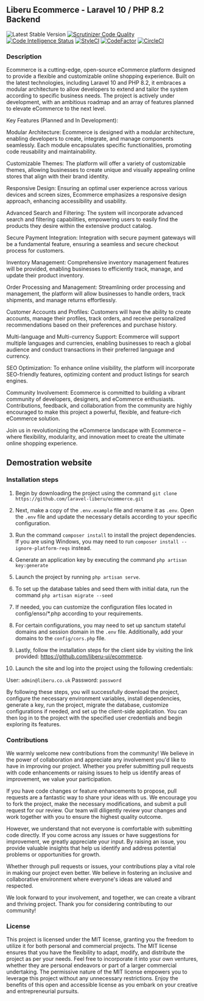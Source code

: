 ## Liberu Ecommerce - Laravel 10 / PHP 8.2 Backend
 ![Latest Stable Version](https://img.shields.io/github/release/laravel-liberu/ecommerce.svg) 
[![Scrutinizer Code Quality](https://scrutinizer-ci.com/g/laravel-liberu/ecommerce/badges/quality-score.png?b=master)](https://scrutinizer-ci.com/g/laravel-liberu/ecommerce/?branch=master)
[![Code Intelligence Status](https://scrutinizer-ci.com/g/laravel-liberu/ecommerce/badges/code-intelligence.svg?b=master)](https://scrutinizer-ci.com/code-intelligence)
[![StyleCI](https://github.styleci.io/repos/135390590/shield?branch=master)](https://github.styleci.io/repos/135390590)
[![CodeFactor](https://www.codefactor.io/repository/github/familytree365/ecommerce/badge/master)](https://www.codefactor.io/repository/github/laravel-liberu/ecommerce/overview/master)
[![CircleCI](https://circleci.com/gh/laravel-liberu/ecommerce.svg?style=svg)](https://circleci.com/gh/laravel-liberu/ecommerce)

<!--/h-->
### Description

Ecommerce is a cutting-edge, open-source eCommerce platform designed to provide a flexible and customizable online shopping experience. Built on the latest technologies, including Laravel 10 and PHP 8.2, it embraces a modular architecture to allow developers to extend and tailor the system according to specific business needs. The project is actively under development, with an ambitious roadmap and an array of features planned to elevate eCommerce to the next level.

Key Features (Planned and In Development):

Modular Architecture:
Ecommerce is designed with a modular architecture, enabling developers to create, integrate, and manage components seamlessly. Each module encapsulates specific functionalities, promoting code reusability and maintainability.

Customizable Themes:
The platform will offer a variety of customizable themes, allowing businesses to create unique and visually appealing online stores that align with their brand identity.

Responsive Design:
Ensuring an optimal user experience across various devices and screen sizes, Ecommerce emphasizes a responsive design approach, enhancing accessibility and usability.

Advanced Search and Filtering:
The system will incorporate advanced search and filtering capabilities, empowering users to easily find the products they desire within the extensive product catalog.

Secure Payment Integration:
Integration with secure payment gateways will be a fundamental feature, ensuring a seamless and secure checkout process for customers.

Inventory Management:
Comprehensive inventory management features will be provided, enabling businesses to efficiently track, manage, and update their product inventory.

Order Processing and Management:
Streamlining order processing and management, the platform will allow businesses to handle orders, track shipments, and manage returns effortlessly.

Customer Accounts and Profiles:
Customers will have the ability to create accounts, manage their profiles, track orders, and receive personalized recommendations based on their preferences and purchase history.

Multi-language and Multi-currency Support:
Ecommerce will support multiple languages and currencies, enabling businesses to reach a global audience and conduct transactions in their preferred language and currency.

SEO Optimization:
To enhance online visibility, the platform will incorporate SEO-friendly features, optimizing content and product listings for search engines.

Community Involvement:
Ecommerce is committed to building a vibrant community of developers, designers, and eCommerce enthusiasts. Contributions, feedback, and collaboration from the community are highly encouraged to make this project a powerful, flexible, and feature-rich eCommerce solution.

Join us in revolutionizing the eCommerce landscape with Ecommerce – where flexibility, modularity, and innovation meet to create the ultimate online shopping experience.
<!--/h-->

## Demostration website
<!--/h-->

### Installation steps

1. Begin by downloading the project using the command `git clone https://github.com/laravel-liberu/ecommerce.git`

2. Next, make a copy of the `.env.example` file and rename it as `.env`. Open the `.env` file and update the necessary details according to your specific configuration.

3. Run the command `composer install` to install the project dependencies. If you are using Windows, you may need to run `composer install --ignore-platform-reqs` instead.

4. Generate an application key by executing the command `php artisan key:generate`

5. Launch the project by running `php artisan serve`.

6. To set up the database tables and seed them with initial data, run the command `php artisan migrate --seed`

7. If needed, you can customize the configuration files located in config/enso/*.php according to your requirements.

8. For certain configurations, you may need to set up sanctum stateful domains and session domain in the `.env` file. Additionally, add your domains to the `config/cors.php` file.

9. Lastly, follow the installation steps for the client side by visiting the link provided: https://github.com/liberu-ui/ecommerce.

10. Launch the site and log into the project using the following credentials:

User: `admin@liberu.co.uk`
Password: `password`


By following these steps, you will successfully download the project, configure the necessary environment variables, install dependencies, generate a key, run the project, migrate the database, customize configurations if needed, and set up the client-side application. You can then log in to the project with the specified user credentials and begin exploring its features.

<!--/h-->

### Contributions

We warmly welcome new contributions from the community! We believe in the power of collaboration and appreciate any involvement you'd like to have in improving our project. Whether you prefer submitting pull requests with code enhancements or raising issues to help us identify areas of improvement, we value your participation.

If you have code changes or feature enhancements to propose, pull requests are a fantastic way to share your ideas with us. We encourage you to fork the project, make the necessary modifications, and submit a pull request for our review. Our team will diligently review your changes and work together with you to ensure the highest quality outcome.

However, we understand that not everyone is comfortable with submitting code directly. If you come across any issues or have suggestions for improvement, we greatly appreciate your input. By raising an issue, you provide valuable insights that help us identify and address potential problems or opportunities for growth.

Whether through pull requests or issues, your contributions play a vital role in making our project even better. We believe in fostering an inclusive and collaborative environment where everyone's ideas are valued and respected.

We look forward to your involvement, and together, we can create a vibrant and thriving project. Thank you for considering contributing to our community!
<!--/h-->
### License

This project is licensed under the MIT license, granting you the freedom to utilize it for both personal and commercial projects. The MIT license ensures that you have the flexibility to adapt, modify, and distribute the project as per your needs. Feel free to incorporate it into your own ventures, whether they are personal endeavors or part of a larger commercial undertaking. The permissive nature of the MIT license empowers you to leverage this project without any unnecessary restrictions. Enjoy the benefits of this open and accessible license as you embark on your creative and entrepreneurial pursuits.
<!--/h-->
